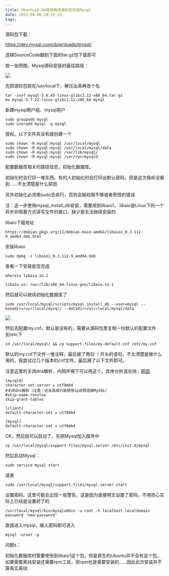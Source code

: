 ```yaml
---
title: Ubuntu18.04使用离线源码包安装Mysql
date: 2022-08-06 20:32:33
tags:
---
```


<!-- more -->

源码包下载：

https://dev.mysql.com/downloads/mysql/

选择SourceCode翻到下面的tar.gz包下载即可

 

放一张网图，Mysql源码安装的最佳路径：

![](https://raw.githubusercontent.com/YuanZhou314/PicRepo/main/imgs/20220806203300.png)

 

 

 

先把源码包放在/usr/local下，解压出来再改个名

```
tar -zxvf mysql-5.6.45-linux-glibc2.12-x86_64.tar.gz
mv mysql-5.7.22-linux-glibc2.12-x86_64 mysql
```

新建mysql用户组、mysql用户

```
sudo groupadd mysql
sudo useradd mysql -g mysql
```

 

授权。以下文件夹没有就创建一个

```
sudo chown -R mysql:mysql /usr/local/mysql
sudo chown -R mysql:mysql /usr/local/mysql/data
sudo chown -R mysql:mysql /var/lib/mysql/
sudo chown -R mysql:mysql /var/run/mysqld
```

 

 

配置数据库相关的路径信息，初始化数据库。

初始化时会打印一堆东西。有的人初始化时会打印出默认密码，但是这次我却没看到……不太清楚是什么原因

另外初始化必须用sudo去执行，否则会报权限不够或者奇怪的错误

注：这一步使用mysql_install_db安装，需要用到libaio1， libaio是Linux下的一个异步非阻塞方式读写文件的接口，缺少是无法继续安装的

libaio下载地址

```
https://debian.pkgs.org/11/debian-main-amd64/libaio1_0.3.112-9_amd64.deb.html
```

安装libaio

```
sudo dpkg -i libaio1_0.3.112-9_amd64.deb
```

查看一下安装是否完成

```
whereis libaio.so.1

libaio.so: /usr/lib/x86_64-linux-gnu/libaio.so.1
```

 

 

然后就可以继续初始化数据库了

```
sudo /usr/local/mysql/scripts/mysql_install_db --user=mysql --basedir=/usr/local/mysql/ --datadir=/usr/local/mysql/data
```

![](https://raw.githubusercontent.com/YuanZhou314/PicRepo/main/imgs/20220806203319.png)

 

 

 

 

 

然后去配置my.cnf。默认是没有的，需要从源码包里复制一份默认的配置文件到/etc下

```
cd /usr/local/mysql/ && cp support-files/my-default.cnf /etc/my.cnf
```

默认的my.cnf下文件一堆注释，最后接了两句 ！开头的语句，不太清楚是做什么用的，我尝试过几个版本的cnf文件，最后用了以下文件即可。

注意这里的关闭dns解析，内网环境下可以用这个。具体分析请左拐：[原因](https://www.cnblogs.com/liruning/p/7111015.html)

```
[mysqld]
character-set-server = utf8mb4
#关闭dns解析（注意：这会造成只能使用ip远程连接MySQL）
#skip-name-resolve
skip-grant-tables

[client]
default-character-set = utf8mb4

[mysql]
default-character-set = utf8mb4
```

 

OK，然后就可以启动了，先把Mysql加入服务中

```
cp /usr/local/mysql/support-files/mysql.server /etc/init.d/mysql
```

 

然后启动Mysql：

```
sudo service mysql start
```

 

或者

```
sudo /usr/local/mysql/support-files/mysql.server start
```

 

设置密码。这里可能会出现一些警告，这是因为直接明文设置了密码，不用担心实际上已经是设置好了的

```
/usr/local/mysql/bin/mysqladmin -u root -h localhost.localdomain password 'new-password'
```

 

直接进入mysql，输入密码即可进入

```
mysql -uroot -p
```

 

问题s：

初始化数据库时需要使用到libaio1这个包，但是原生的Ubuntu并不会有这个包，如果需要离线安装还需要rpm工具，但rpm也是需要安装的……因此此次安装并不算真实离线
